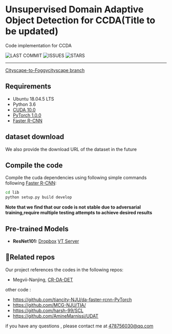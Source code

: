 # Unsupervised Domain Adaptive Object Detection for CCDA(Title to be updated)
Code implementation for CCDA

![LAST COMMIT](https://img.shields.io/github/last-commit/zyfone/UEA)
![ISSUES](https://img.shields.io/github/issues/zyfone/UEA)
![STARS](https://img.shields.io/github/stars/zyfone/UEA)

---

[Cityscape-to-Foggycityscape branch](https://github.com/zyfone/UGA/tree/visible-to-visible)




## Requirements
* Ubuntu 18.04.5 LTS
* Python 3.6
* [CUDA 10.0](https://developer.nvidia.com/cuda-toolkit)
* [PyTorch 1.0.0](https://pytorch.org)
* [Faster R-CNN](https://github.com/jwyang/faster-rcnn.pytorch/tree/pytorch-1.0)


## dataset download

We also provide the download URL of the dataset in the future




## Compile the code

Compile the cuda dependencies using following simple commands following [Faster R-CNN](https://github.com/jwyang/faster-rcnn.pytorch/tree/pytorch-1.0):
```bash
cd lib
python setup.py build develop
```


**Note that we find that our code is not stable due to adversarial training,require multiple testing attempts to achieve desired results**



## Pre-trained Models


* **ResNet101:** [Dropbox](https://www.dropbox.com/s/iev3tkbz5wyyuz9/resnet101_caffe.pth?dl=0)  [VT Server](https://filebox.ece.vt.edu/~jw2yang/faster-rcnn/pretrained-base-models/resnet101_caffe.pth)



## :pencil:Related repos
Our project references the codes in the following repos:

* Megvii-Nanjing, [CR-DA-DET](https://github.com/Megvii-Nanjing/CR-DA-DET)


other code :
* https://github.com/tiancity-NJU/da-faster-rcnn-PyTorch
* https://github.com/MCG-NJU/TIA/
* https://github.com/harsh-99/SCL
* https://github.com/AmineMarnissi/UDAT



if you have any questions , please contact me at 478756030@qq.com
